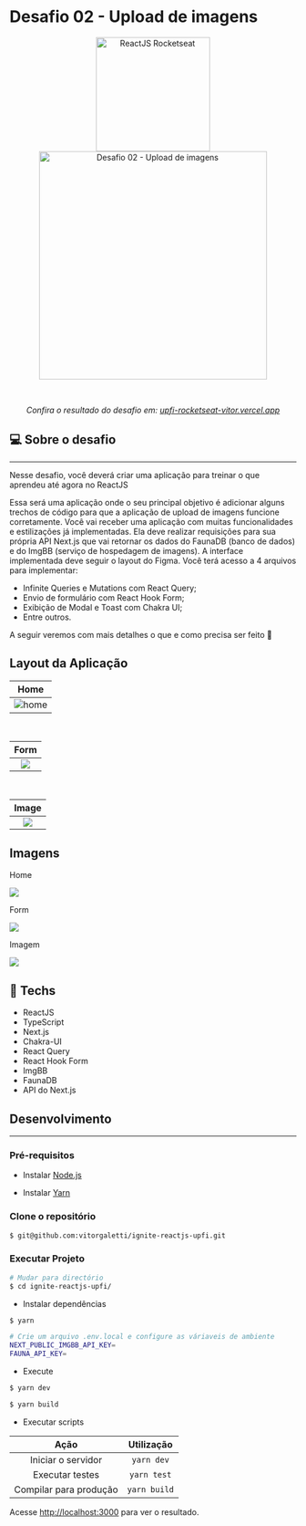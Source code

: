 # Desafio 02 - Upload de imagens

<p align="center">
<img alt="ReactJS Rocketseat" src="https://www.notion.so/image/https%3A%2F%2Fs3-us-west-2.amazonaws.com%2Fsecure.notion-static.com%2Fc2fd7c29-54f4-45c2-95fa-b9fa269109b8%2Freactjs.png?table=block&id=51e4099a-6e2f-4d4b-ae94-f9fe75bb769d&spaceId=08f749ff-d06d-49a8-a488-9846e081b224&width=250&userId=&cache=v2" width="200" hspace="50" align="center"/>
<img alt="Desafio 02 - Upload de imagens" src="src/assets/logo.png" align="center" width="400"/>

</p>

<br>

<p align="center"><em>Confira o resultado do desafio em: <a href="https://upfi-rocketseat-vitor.vercel.app" target="_blank">upfi-rocketseat-vitor.vercel.app</a></em></p>

## :computer: Sobre o desafio

<hr>

Nesse desafio, você deverá criar uma aplicação para treinar o que aprendeu até agora no ReactJS

Essa será uma aplicação onde o seu principal objetivo é adicionar alguns trechos de código para que a aplicação de upload de imagens funcione corretamente. Você vai receber uma aplicação com muitas funcionalidades e estilizações já implementadas. Ela deve realizar requisições para sua própria API Next.js que vai retornar os dados do FaunaDB (banco de dados) e do ImgBB (serviço de hospedagem de imagens). A interface implementada deve seguir o layout do Figma. Você terá acesso a 4 arquivos para implementar:

- Infinite Queries e Mutations com React Query;
- Envio de formulário com React Hook Form;
- Exibição de Modal e Toast com Chakra UI;
- Entre outros.

A seguir veremos com mais detalhes o que e como precisa ser feito 🚀

## Layout da Aplicação

|              Home              |
| :----------------------------: |
| ![home](./src/assets/home.png) |

<br>

|            Form            |
| :------------------------: |
| ![](./src/assets/form.png) |

<br>

|            Image            |
| :-------------------------: |
| ![](./src/assets/image.png) |

## Imagens

<div>
   <p>Home</p>
   <img src="./src/assets/image-1.png" />
   <br>
   <p>Form</p>
   <img src="./src/assets/image-2.png" />
   <br>
   <p>Imagem</p>
   <img src="./src/assets/image-3.png" />
</div>

## :rocket: Techs

<ul>
  <li> ReactJS </li>
  <li> TypeScript </li>
  <li> Next.js </li>
  <li> Chakra-UI </li>
  <li> React Query </li>
  <li> React Hook Form </li>
  <li> ImgBB </li>
  <li> FaunaDB </li>
  <li> API do Next.js </li>
</ul>

## Desenvolvimento

---

### Pré-requisitos

- Instalar [Node.js](https://nodejs.org)

- Instalar [Yarn](https://yarnpkg.com/)

### Clone o repositório

```bash
$ git@github.com:vitorgaletti/ignite-reactjs-upfi.git
```

### Executar Projeto

```bash
# Mudar para directório
$ cd ignite-reactjs-upfi/
```

- Instalar dependências

```bash
$ yarn
```

```bash
# Crie um arquivo .env.local e configure as váriaveis de ambiente
NEXT_PUBLIC_IMGBB_API_KEY=
FAUNA_API_KEY=
```

- Execute

```bash
$ yarn dev
```

```bash
$ yarn build
```

- Executar scripts

|          Ação          |  Utilização  |
| :--------------------: | :----------: |
|   Iniciar o servidor   |  `yarn dev`  |
|    Executar testes     | `yarn test`  |
| Compilar para produção | `yarn build` |

Acesse <http://localhost:3000> para ver o resultado.
